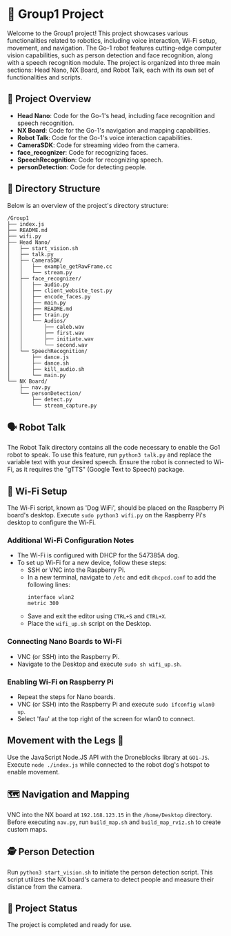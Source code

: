 # 🚀 Group1 Project 

Welcome to the Group1 project! This project showcases various functionalities related to robotics, including voice interaction, Wi-Fi setup, movement, and navigation. The Go-1 robot features cutting-edge computer vision capabilities, such as person detection and face recognition, along with a speech recognition module. The project is organized into three main sections: Head Nano, NX Board, and Robot Talk, each with its own set of functionalities and scripts.

## 📝 Project Overview 

- **Head Nano**: Code for the Go-1's head, including face recognition and speech recognition.
- **NX Board**: Code for the Go-1's navigation and mapping capabilities.
- **Robot Talk**: Code for the Go-1's voice interaction capabilities.
- **CameraSDK**: Code for streaming video from the camera.
- **face_recognizer**: Code for recognizing faces.
- **SpeechRecognition**: Code for recognizing speech.
- **personDetection**: Code for detecting people.

## 📂 Directory Structure 

Below is an overview of the project's directory structure:

```
/Group1
├── index.js
├── README.md
├── wifi.py
├── Head Nano/
│   ├── start_vision.sh
│   ├── talk.py
│   ├── CameraSDK/
│   │   ├── example_getRawFrame.cc
│   │   └── stream.py
│   ├── face_recognizer/
│   │   ├── audio.py
│   │   ├── client_website_test.py
│   │   ├── encode_faces.py
│   │   ├── main.py
│   │   ├── README.md
│   │   ├── train.py
│   │   └── Audios/
│   │       ├── caleb.wav
│   │       ├── first.wav
│   │       ├── initiate.wav
│   │       └── second.wav
│   └── SpeechRecognition/
│       ├── dance.js
│       ├── dance.sh
│       ├── kill_audio.sh
│       └── main.py
└── NX Board/
    ├── nav.py
    └── personDetection/
        ├── detect.py
        └── stream_capture.py
```

## 🗣️ Robot Talk 

The Robot Talk directory contains all the code necessary to enable the Go1 robot to speak. To use this feature, run `python3 talk.py` and replace the variable text with your desired speech. Ensure the robot is connected to Wi-Fi, as it requires the "gTTS" (Google Text to Speech) package.

## 📶 Wi-Fi Setup 

The Wi-Fi script, known as 'Dog WiFi', should be placed on the Raspberry Pi board's desktop. Execute `sudo python3 wifi.py` on the Raspberry Pi's desktop to configure the Wi-Fi.

### Additional Wi-Fi Configuration Notes

- The Wi-Fi is configured with DHCP for the 547385A dog.
- To set up Wi-Fi for a new device, follow these steps:
  - SSH or VNC into the Raspberry Pi.
  - In a new terminal, navigate to `/etc` and edit `dhcpcd.conf` to add the following lines:
    ```
    interface wlan2
    metric 300
    ```
  - Save and exit the editor using `CTRL+S` and `CTRL+X`.
  - Place the `wifi_up.sh` script on the Desktop.

### Connecting Nano Boards to Wi-Fi

- VNC (or SSH) into the Raspberry Pi.
- Navigate to the Desktop and execute `sudo sh wifi_up.sh`.

### Enabling Wi-Fi on Raspberry Pi

- Repeat the steps for Nano boards.
- VNC (or SSH) into the Raspberry Pi and execute `sudo ifconfig wlan0 up`.
- Select 'fau' at the top right of the screen for wlan0 to connect.

## Movement with the Legs 🦿

Use the JavaScript Node.JS API with the Droneblocks library at `GO1-JS`. Execute `node ./index.js` while connected to the robot dog's hotspot to enable movement.

## 🗺️ Navigation and Mapping 

VNC into the NX board at `192.168.123.15` in the `/home/Desktop` directory. Before executing `nav.py`, run `build_map.sh` and `build_map_rviz.sh` to create custom maps.

## 🕵️ Person Detection

Run `python3 start_vision.sh` to initiate the person detection script. This script utilizes the NX board's camera to detect people and measure their distance from the camera.

## 🚦 Project Status

The project is completed and ready for use.

